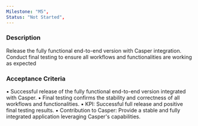 ```yaml
---
Milestone: "M5",
Status: "Not Started",
---
```

<!--lang:en--> 
### Description

Release the fully functional end-to-end version with Casper integration.
Conduct final testing to ensure all workflows and functionalities are working as expected

### Acceptance Criteria

▪ Successful release of the fully functional end-to-end version integrated with Casper.
▪ Final testing confirms the stability and correctness of all workflows and functionalities.
▪ KPI: Successful full release and positive final testing results.
▪ Contribution to Casper: Provide a stable and fully integrated application leveraging Casper's capabilities.